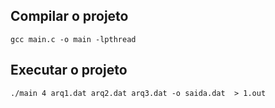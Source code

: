 ## Compilar o projeto
``
gcc main.c -o main -lpthread
``
## Executar o projeto
``
./main 4 arq1.dat arq2.dat arq3.dat -o saida.dat  > 1.out
``